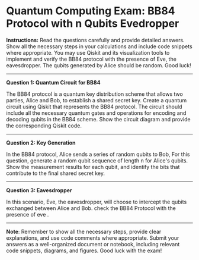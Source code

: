 # Quantum Computing Exam: BB84 Protocol with n Qubits Evedropper

**Instructions:** Read the questions carefully and provide detailed answers. Show all the necessary steps in your calculations and include code snippets where appropriate. You may use Qiskit and its visualization tools to implement and verify the BB84 protocol with the presence of Eve, the eavesdropper. The qubits generated by Alice should be random. Good luck!

---

**Question 1: Quantum Circuit for BB84**

The BB84 protocol is a quantum key distribution scheme that allows two parties, Alice and Bob, to establish a shared secret key. Create a quantum circuit using Qiskit that represents the BB84 protocol. The circuit should include all the necessary quantum gates and operations for encoding and decoding qubits in the BB84 scheme. Show the circuit diagram and provide the corresponding Qiskit code.

---

**Question 2: Key Generation**

In the BB84 protocol, Alice sends a series of random qubits to Bob,  For this question, generate a random qubit sequence of length n for Alice's qubits. Show the measurement results for each qubit, and identify the bits that contribute to the final shared secret key.

---

**Question 3: Eavesdropper**

In this scenario, Eve, the eavesdropper, will choose to intercept the qubits exchanged between Alice and Bob. check the BB84 Protocol with the presence of eve  .

---



**Note**: Remember to show all the necessary steps, provide clear explanations, and use code comments where appropriate. Submit your answers as a well-organized document or notebook, including relevant code snippets, diagrams, and figures. Good luck with the exam!
